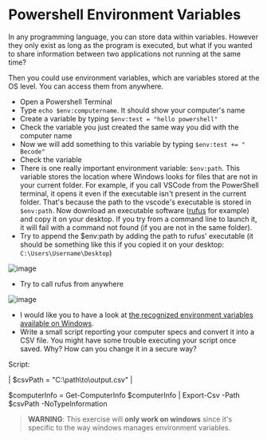 # Powershell Environment Variables

In any programming language, you can store data within variables. However they only exist as long as the program is executed, but what if you wanted to share information between two applications not running at the same time?

Then you could use environment variables, which are variables stored at the OS level. You can access them from anywhere.

- Open a Powershell Terminal
- Type `echo $env:computername`. It should show your computer's name
- Create a variable by typing `$env:test = "hello powershell"`
- Check the variable you just created the same way you did with the computer name
- Now we will add something to this variable by typing `$env:test += " Becode"`
- Check the variable
- There is one really important environment variable: `$env:path`. This variable stores the location where Windows looks for files that are not in your current folder. For example, if you call VSCode from the PowerShell terminal, it opens it even if the executable isn't present in the current folder. That's because the path to the vscode's executable is stored in `$env:path`. Now download an executable software ([rufus](https://github.com/pbatard/rufus/releases/download/v3.13/rufus-3.13p.exe) for example) and copy it on your desktop. If you try from a command line to launch it, it will fail with a command not found (if you are not in the same folder).
- Try to append the $env:path by adding the path to rufus' executable (it should be something like this if you copied it on your desktop: `C:\Users\Username\Desktop`)

![image](https://github.com/gustavoalito/BeCode/assets/133368766/7ed3adee-4da8-4464-87ba-ddef0cb2be13)

- Try to call rufus from anywhere

![image](https://github.com/gustavoalito/BeCode/assets/133368766/883d745d-81b0-40e5-8835-d82f22b4c08d)

- I would like you to have a look at [the recognized environment variables available on Windows](https://docs.microsoft.com/en-us/windows/deployment/usmt/usmt-recognized-environment-variables).
- Write a small script reporting your computer specs and convert it into a CSV file. You might have some trouble executing your script once saved. Why? How can you change it in a secure way?

Script:

| $csvPath = "C:\path\to\output.csv" |

$computerInfo = Get-ComputerInfo
$computerInfo | Export-Csv -Path $csvPath -NoTypeInformation


> **WARNING**: This exercise will **only work on windows** since it's specific to the way windows manages environment variables.
